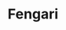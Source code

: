 ---
codehost: https://github.com/fengari-lua
logohandle: fengariio
sort: fengari
title: Fengari
website: https://fengari.io/
---